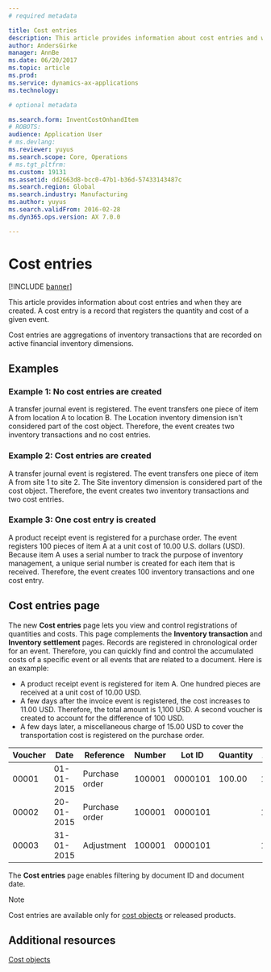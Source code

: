 ```yaml
---
# required metadata

title: Cost entries
description: This article provides information about cost entries and when they are created. A cost entry is a record that registers the quantity and cost of a given event.
author: AndersGirke
manager: AnnBe
ms.date: 06/20/2017
ms.topic: article
ms.prod: 
ms.service: dynamics-ax-applications
ms.technology: 

# optional metadata

ms.search.form: InventCostOnhandItem
# ROBOTS: 
audience: Application User
# ms.devlang: 
ms.reviewer: yuyus
ms.search.scope: Core, Operations
# ms.tgt_pltfrm: 
ms.custom: 19131
ms.assetid: dd2663d8-bcc0-47b1-b36d-57433143487c
ms.search.region: Global
ms.search.industry: Manufacturing
ms.author: yuyus
ms.search.validFrom: 2016-02-28
ms.dyn365.ops.version: AX 7.0.0

---
```


# Cost entries

[!INCLUDE [banner](../includes/banner.md)]

This article provides information about cost entries and when they are created. A cost entry is a record that registers the quantity and cost of a given event.

Cost entries are aggregations of inventory transactions that are recorded on active financial inventory dimensions.

## Examples
### Example 1: No cost entries are created

A transfer journal event is registered. The event transfers one piece of item A from location A to location B. The Location inventory dimension isn't considered part of the cost object. Therefore, the event creates two inventory transactions and no cost entries.

### Example 2: Cost entries are created

A transfer journal event is registered. The event transfers one piece of item A from site 1 to site 2. The Site inventory dimension is considered part of the cost object. Therefore, the event creates two inventory transactions and two cost entries.

### Example 3: One cost entry is created

A product receipt event is registered for a purchase order. The event registers 100 pieces of item A at a unit cost of 10.00 U.S. dollars (USD). Because item A uses a serial number to track the purpose of inventory management, a unique serial number is created for each item that is received. Therefore, the event creates 100 inventory transactions and one cost entry.

## Cost entries page
The new **Cost entries** page lets you view and control registrations of quantities and costs. This page complements the **Inventory transaction** and **Inventory settlement** pages. Records are registered in chronological order for an event. Therefore, you can quickly find and control the accumulated costs of a specific event or all events that are related to a document. Here is an example:

-   A product receipt event is registered for item A. One hundred pieces are received at a unit cost of 10.00 USD.
-   A few days after the invoice event is registered, the cost increases to 11.00 USD. Therefore, the total amount is 1,100 USD. A second voucher is created to account for the difference of 100 USD.
-   A few days later, a miscellaneous charge of 15.00 USD to cover the transportation cost is registered on the purchase order.

| Voucher | Date       | Reference      | Number | Lot ID  | Quantity | Amount  |
|---------|------------|----------------|--------|---------|---------------|----|
| 00001   | 01-01-2015 | Purchase order | 100001 | 0000101 | 100.00   | 1000.00 |
| 00002   | 20-01-2015 | Purchase order | 100001 | 0000101 |          | 100.00  |
| 00003   | 31-01-2015 | Adjustment     | 100001 | 0000101 |          | 15.00   |

The **Cost entries** page enables filtering by document ID and document date. 

> [!NOTE]
> Cost entries are available only for [cost objects](cost-object.md) or released products.

Additional resources
--------

[Cost objects](cost-object.md)



